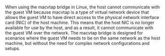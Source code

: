 When using the macvtap bridge in Linux, the host cannot communicate with the guest VM because macvtap is a type of virtual network device that allows the guest VM to have direct access to the physical network interface card (NIC) of the host machine. This means that the host NIC is no longer available for use by the host, and as a result, it cannot communicate with the guest VM over the network. The macvtap bridge is designed for scenarios where the guest VM needs to be on the same network as the host machine, but without the need for complex network configurations and setups.

